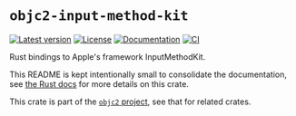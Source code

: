 # `objc2-input-method-kit`

[![Latest version](https://badgen.net/crates/v/objc2-input-method-kit)](https://crates.io/crates/objc2-input-method-kit)
[![License](https://badgen.net/badge/license/Zlib%20OR%20Apache-2.0%20OR%20MIT/blue)](../../LICENSE.md)
[![Documentation](https://docs.rs/objc2-input-method-kit/badge.svg)](https://docs.rs/objc2-input-method-kit/)
[![CI](https://github.com/madsmtm/objc2/actions/workflows/ci.yml/badge.svg)](https://github.com/madsmtm/objc2/actions/workflows/ci.yml)

Rust bindings to Apple's framework InputMethodKit.

This README is kept intentionally small to consolidate the documentation, see
[the Rust docs](https://docs.rs/objc2-input-method-kit/) for more details on this crate.

This crate is part of the [`objc2` project](https://github.com/madsmtm/objc2),
see that for related crates.
